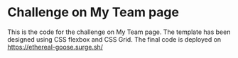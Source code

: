 # Challenge on My Team page

This is the code for the challenge on My Team page. The template has been designed using CSS flexbox and CSS Grid. The final code is deployed on https://ethereal-goose.surge.sh/
